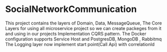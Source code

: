 # SocialNetworkCommunication
This project contains the layers of Domain, Data, MessageQueue,
The Core Layers for using all microservice project so we can create packeges from it and using in our projects
Implementation CQRS pattern.
The Docker configuration supports Service Host and PostgresDB, MongoDB , Rabbitmq
The Logging layer now implement start point(Call Api) with correlationId




